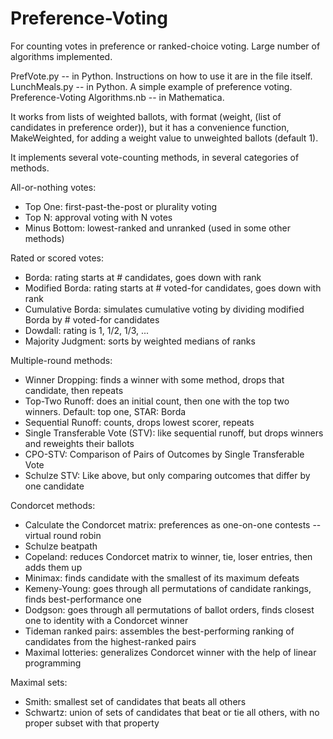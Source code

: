 # Preference-Voting
For counting votes in preference or ranked-choice voting. Large number of algorithms implemented.

PrefVote.py -- in Python. Instructions on how to use it are in the file itself.
LunchMeals.py -- in Python. A simple example of preference voting.
Preference-Voting Algorithms.nb -- in Mathematica.

It works from lists of weighted ballots, with format (weight, (list of candidates in preference order)),
but it has a convenience function, MakeWeighted, for adding a weight value to unweighted ballots (default 1).

It implements several vote-counting methods, in several categories of methods.

All-or-nothing votes:
- Top One: first-past-the-post or plurality voting
- Top N: approval voting with N votes
- Minus Bottom: lowest-ranked and unranked (used in some other methods)

Rated or scored votes:
- Borda: rating starts at # candidates, goes down with rank
- Modified Borda: rating starts at # voted-for candidates, goes down with rank
- Cumulative Borda: simulates cumulative voting by dividing modified Borda by # voted-for candidates
- Dowdall: rating is 1, 1/2, 1/3, ...
- Majority Judgment: sorts by weighted medians of ranks

Multiple-round methods:
- Winner Dropping: finds a winner with some method, drops that candidate, then repeats
- Top-Two Runoff: does an initial count, then one with the top two winners. Default: top one, STAR: Borda
- Sequential Runoff: counts, drops lowest scorer, repeats
- Single Transferable Vote (STV): like sequential runoff, but drops winners and reweights their ballots
- CPO-STV: Comparison of Pairs of Outcomes by Single Transferable Vote
- Schulze STV: Like above, but only comparing outcomes that differ by one candidate

Condorcet methods:
- Calculate the Condorcet matrix: preferences as one-on-one contests -- virtual round robin
- Schulze beatpath
- Copeland: reduces Condorcet matrix to winner, tie, loser entries, then adds them up
- Minimax: finds candidate with the smallest of its maximum defeats
- Kemeny-Young: goes through all permutations of candidate rankings, finds best-performance one
- Dodgson: goes through all permutations of ballot orders, finds closest one to identity with a Condorcet winner
- Tideman ranked pairs: assembles the best-performing ranking of candidates from the highest-ranked pairs
- Maximal lotteries: generalizes Condorcet winner with the help of linear programming

Maximal sets:
- Smith: smallest set of candidates that beats all others
- Schwartz: union of sets of candidates that beat or tie all others, with no proper subset with that property
